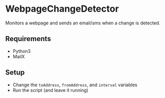 # WebpageChangeDetector

Monitors a webpage and sends an email/sms when a change is detected.

## Requirements
* Python3
* MailX

## Setup
* Change the `toAddress`, `fromAddress`, and `interval` variables
* Run the script (and leave it running)
